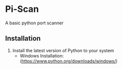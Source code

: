 # Pi-Scan

A basic python port scanner

## Installation
1. Install the latest version of Python to your system
   - Windows Installation: (https://www.python.org/downloads/windows/)


